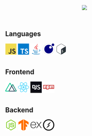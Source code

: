 <p align="center">
<a href="https://github.com/malice-cli/"><img src="https://github-readme-stats.vercel.app/api?username=malice-cli&theme=dracula&custom_title=Hello,%20I%27m%20m2.&layoud=compact&show_owner=true&show_icons=true" width=1000px></a>
</p>
</br>

## Languages
<div style="display: block;">
<img style="margin-bottom: 10px;" src="https://raw.githubusercontent.com/devicons/devicon/master/icons/javascript/javascript-original.svg" height="36px" />
<img style="margin-bottom: 10px;" src="https://raw.githubusercontent.com/devicons/devicon/master/icons/typescript/typescript-original.svg" height="36px" />
<img style="margin-bottom: 10px;" src="https://raw.githubusercontent.com/devicons/devicon/master/icons/java/java-original.svg" height="36px" />
<img style="margin-bottom: 10px;" src="https://raw.githubusercontent.com/devicons/devicon/master/icons/lua/lua-original.svg" height="36px" />
<img style="margin-bottom: 10px;" src="https://raw.githubusercontent.com/devicons/devicon/master/icons/bash/bash-original.svg" height="36px" />
</div>

## Frontend
<div style="display: block;">
<img style="margin-bottom: 10px;" src="https://raw.githubusercontent.com/devicons/devicon/master/icons/nuxtjs/nuxtjs-original.svg" height="36px" />
<img style="margin-bottom: 10px;" src="https://raw.githubusercontent.com/devicons/devicon/master/icons/react/react-original.svg" height="36px" />
<img style="margin-bottom: 10px;" src="https://raw.githubusercontent.com/devicons/devicon/master/icons/discordjs/discordjs-original.svg" height="36px" />
<img style="margin-bottom: 10px;" src="https://raw.githubusercontent.com/devicons/devicon/master/icons/npm/npm-original-wordmark.svg" height="36px" />
</div>

## Backend
<div style="display: block;">
<img style="margin-bottom: 10px;" src="https://raw.githubusercontent.com/devicons/devicon/master/icons/nodejs/nodejs-plain.svg" height="36px" />
<img style="margin-bottom: 10px;" src="https://raw.githubusercontent.com/devicons/devicon/master/icons/tensorflow/tensorflow-original.svg" height="36px" />
<img style="margin-bottom: 10px;" src="https://raw.githubusercontent.com/devicons/devicon/master/icons/express/express-original.svg" height="36px" />
<img style="margin-bottom: 10px;" src="https://raw.githubusercontent.com/devicons/devicon/master/icons/socketio/socketio-original.svg" height="36px" />
</div>
